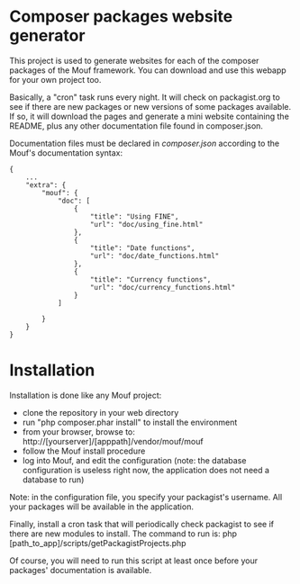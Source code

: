 Composer packages website generator
===================================

This project is used to generate websites for each of the composer packages of the Mouf framework.
You can download and use this webapp for your own project too.

Basically, a "cron" task runs every night. It will check on packagist.org to see if there are new packages
or new versions of some packages available. If so, it will download the pages and generate a mini website
containing the README, plus any other documentation file found in composer.json.

Documentation files must be declared in _composer.json_ according to the Mouf's documentation syntax:

	{
	    ...
	    "extra": {
	        "mouf": {
	            "doc": [
	                {
	                    "title": "Using FINE",
	                    "url": "doc/using_fine.html"
	                },
	                {
	                    "title": "Date functions",
	                    "url": "doc/date_functions.html"
	                },
	                {
	                    "title": "Currency functions",
	                    "url": "doc/currency_functions.html"
	                }
	            ]
	             
	        }
	    }
	}


Installation
============

Installation is done like any Mouf project:
- clone the repository in your web directory
- run "php composer.phar install" to install the environment
- from your browser, browse to: http://[yourserver]/[apppath]/vendor/mouf/mouf
- follow the Mouf install procedure
- log into Mouf, and edit the configuration (note: the database configuration is useless right now, the application does not need a database to run)

Note: in the configuration file, you specify your packagist's username. All your packages will be available in the application.

Finally, install a cron task that will periodically check packagist to see if there are new modules to install.
The command to run is:
	php [path_to_app]/scripts/getPackagistProjects.php
	
Of course, you will need to run this script at least once before your packages' documentation is available.
